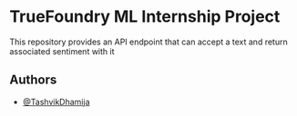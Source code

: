 # TrueFoundry ML Internship Project

This repository provides an API endpoint that can accept a text and return associated sentiment with it  



## Authors

- [@TashvikDhamija](https://www.github.com/TashvikDhamija)

